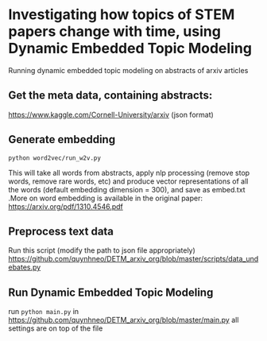 # Investigating how topics of STEM papers change with time, using Dynamic Embedded Topic Modeling 
Running dynamic embedded topic modeling on abstracts of arxiv articles

## Get the meta data, containing abstracts: 
https://www.kaggle.com/Cornell-University/arxiv (json format)

## Generate embedding 
  
```python word2vec/run_w2v.py```
  
This will take all words from abstracts, apply nlp processing (remove stop words, remove rare words, etc) and produce vector representations of all the words (default embedding dimension = 300), and save as embed.txt
.More on word embedding is available in the original paper: https://arxiv.org/pdf/1310.4546.pdf

## Preprocess text data 
Run this script (modify the path to json file appropriately)
https://github.com/quynhneo/DETM_arxiv_org/blob/master/scripts/data_undebates.py

## Run Dynamic Embedded Topic Modeling 
run `python main.py` in https://github.com/quynhneo/DETM_arxiv_org/blob/master/main.py
all settings are on top of the file 

